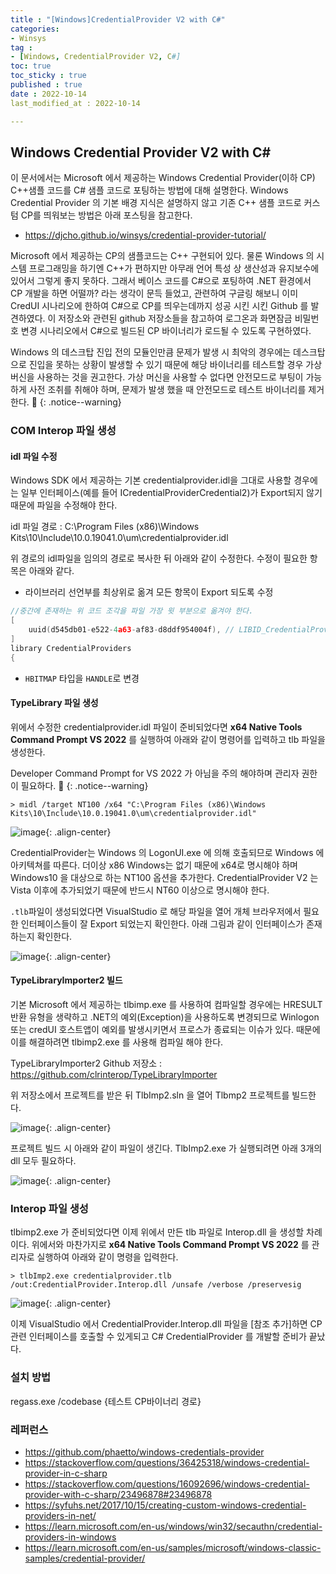 ```yaml
---
title : "[Windows]CredentialProvider V2 with C#"
categories:
- Winsys
tag :
- [Windows, CredentialProvider V2, C#]
toc: true
toc_sticky : true
published : true
date : 2022-10-14
last_modified_at : 2022-10-14

---
```






## Windows Credential Provider V2 with C#

이 문서에서는 Microsoft 에서 제공하는 Windows Credential Provider(이하 CP) C++샘플 코드를 C# 샘플 코드로 포팅하는 방법에 대해 설명한다. Windows Credential Provider 의 기본 배경 지식은 설명하지 않고 기존 C++ 샘플 코드로 커스텀 CP를 띄워보는 방법은 아래 포스팅을 참고한다.

- https://djcho.github.io/winsys/credential-provider-tutorial/



Microsoft 에서 제공하는 CP의 샘플코드는  C++ 구현되어 있다.  물론 Windows 의 시스템 프로그래밍을 하기엔 C++가 편하지만 아무래 언어 특성 상 생산성과 유지보수에 있어서 그렇게 좋지 못하다. 그래서 베이스 코드를 C#으로 포팅하여 .NET 환경에서 CP 개발을 하면 어떨까? 라는 생각이 문득 들었고, 관련하여 구글링 해보니 이미 CredUI 시나리오에 한하여 C#으로 CP를 띄우는데까지 성공 시킨 시킨 Github 를 발견하였다. 이 저장소와 관련된 github 저장소들을 참고하여 로그온과 화면잠금 비밀번호 변경 시나리오에서 C#으로 빌드된 CP 바이너리가 로드될 수 있도록 구현하였다.



Windows 의 데스크탑 진입 전의 모듈인만큼 문제가 발생 시 최악의 경우에는 데스크탑으로 진입을 못하는 상황이 발생할 수 있기 때문에 해당 바이너리를 테스트할 경우 가상 버신을 사용하는 것을 권고한다. 가상 머신을 사용할 수 없다면 안전모드로 부팅이 가능하게 사전 조취를 취해야 하며, 문제가 발생 했을 때  안전모드로 테스트 바이너리를 제거한다. 📢
{: .notice--warning}



### COM Interop 파일 생성

#### idl 파일 수정

Windows SDK 에서 제공하는 기본 credentialprovider.idl을 그대로 사용할 경우에는 일부 인터페이스(예를 들어 ICredentialProviderCredential2)가 Export되지 않기 때문에  파일을 수정해야 한다. 

idl 파일 경로 : C:\Program Files (x86)\Windows Kits\10\Include\10.0.19041.0\um\credentialprovider.idl 

위 경로의 idl파일을 임의의 경로로 복사한 뒤 아래와 같이 수정한다. 수정이 필요한 항목은 아래와 같다.

- 라이브러리 선언부를 최상위로 옮겨 모든 항목이 Export 되도록 수정

```c++
//중간에 존재하는 위 코드 조각을 파일 가장 윗 부분으로 옮겨야 한다.
[
    uuid(d545db01-e522-4a63-af83-d8ddf954004f), // LIBID_CredentialProviders
]
library CredentialProviders
{
```

- `HBITMAP` 타입을 `HANDLE`로 변경



#### TypeLibrary 파일 생성

위에서 수정한 credentialprovider.idl 파일이 준비되었다면 **x64 Native Tools Command Prompt VS 2022** 를 실행하여 아래와 같이 명령어를 입력하고 tlb 파일을 생성한다.

Developer Command Prompt for VS 2022 가 아님을 주의 해야하며 관리자 권한이 필요하다. 📢
{: .notice--warning}

```> midl /target NT100 /x64 "C:\Program Files (x86)\Windows Kits\10\Include\10.0.19041.0\um\credentialprovider.idl"```

![image](https://user-images.githubusercontent.com/13410737/196323157-c40a7204-8d3a-4b58-98e2-db8fbb9c1b32.png){: .align-center}



CredentialProvider는 Windows 의 LogonUI.exe 에 의해 호출되므로 Windows 에 아키텍쳐를 따른다. 더이상 x86 Windows는 없기 때문에 x64로 명시해야 하며 Windows10 을 대상으로 하는 NT100 옵션을 추가한다. CredentialProvider V2 는 Vista 이후에 추가되었기 때문에 반드시 NT60 이상으로 명시해야 한다.



`.tlb`파일이 생성되었다면 VisualStudio 로 해당 파일을 열어 개체 브라우저에서 필요한 인터페이스들이 잘 Export 되었는지 확인한다.  아래 그림과 같이 인터페이스가 존재하는지 확인한다.

![image](https://user-images.githubusercontent.com/13410737/196322863-f561a3da-eb39-4aa8-b1b9-115f25f8d8ea.png){: .align-center}

#### TypeLibraryImporter2 빌드

기본  Microsoft 에서 제공하는 tlbimp.exe 를 사용하여 컴파일할 경우에는 HRESULT 반환 유형을 생략하고 .NET의 예외(Exception)을 사용하도록 변경되므로 Winlogon 또는 credUI 호스트앱이 예외를 발생시키면서 프로스가 종료되는 이슈가 있다. 때문에 이를 해결하려면 tlbimp2.exe 를 사용해 컴파일 해야 한다.

TypeLibraryImporter2 Github 저장소 : https://github.com/clrinterop/TypeLibraryImporter



위 저장소에서 프로젝트를 받은 뒤 TlbImp2.sln 을 열어 Tlbmp2 프로젝트를 빌드한다.

![image](https://user-images.githubusercontent.com/13410737/196321910-bae02c54-a8ef-46f7-820a-381975ef9c5f.png){: .align-center}



프로젝트 빌드 시 아래와 같이 파일이 생긴다. TlbImp2.exe 가 실행되려면 아래 3개의 dll 모두 필요하다.

![image](https://user-images.githubusercontent.com/13410737/196322208-99757655-f0df-4104-b450-4c64fe0927a2.png){: .align-center}

### Interop 파일 생성

tlbimp2.exe 가 준비되었다면 이제 위에서 만든 tlb 파일로 Interop.dll 을 생성할 차례이다. 위에서와 마찬가지로 **x64 Native Tools Command Prompt VS 2022** 를 관리자로 실행하여 아래와 같이 명령을 입력한다.

```> tlbImp2.exe credentialprovider.tlb /out:CredentialProvider.Interop.dll /unsafe /verbose /preservesig```

![image](https://user-images.githubusercontent.com/13410737/196323307-81079865-398f-42c7-ab05-1f3de6e4932c.png){: .align-center}



이제 VisualStudio 에서 CredentialProvider.Interop.dll 파일을 [참조 추가]하면 CP관련 인터페이스를 호출할 수 있게되고 C# CredentialProvider 를 개발할 준비가 끝났다.



### 설치 방법

regass.exe /codebase {테스트 CP바이너리 경로}



### 레퍼런스

- https://github.com/phaetto/windows-credentials-provider
- https://stackoverflow.com/questions/36425318/windows-credential-provider-in-c-sharp
- https://stackoverflow.com/questions/16092696/windows-credential-provider-with-c-sharp/23496878#23496878
- https://syfuhs.net/2017/10/15/creating-custom-windows-credential-providers-in-net/
- https://learn.microsoft.com/en-us/windows/win32/secauthn/credential-providers-in-windows
- https://learn.microsoft.com/en-us/samples/microsoft/windows-classic-samples/credential-provider/
